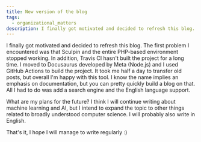 ```yaml
---
title: New version of the blog
tags:
  - organizational_matters
description: I finally got motivated and decided to refresh this blog.
---
```


I finally got motivated and decided to refresh this blog. The first problem I encountered was that Sculpin and the entire PHP-based environment stopped working. In addition, Travis CI hasn't built the project for a long time. I moved to Docusaurus developed by Meta (Node.js) and I used GitHub Actions to build the project. It took me half a day to transfer old posts, but overall I'm happy with this tool. I know the name implies an emphasis on documentation, but you can pretty quickly build a blog on that. All I had to do was add a search engine and the English language support.

What are my plans for the future? I think I will continue writing about machine learning and AI, but I intend to expand the topic to other things related to broadly understood computer science. I will probably also write in English.

That's it, I hope I will manage to write regularly :)
